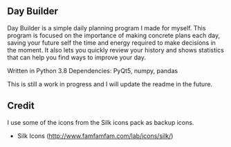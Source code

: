 Day Builder
-----------
Day Builder is a simple daily planning program I made for myself.
This program is focused on the importance of making concrete plans
each day, saving your future self the time and energy required to
make decisions in the moment.
It also lets you quickly review your history and shows statistics
that can help you find ways to improve your day.

Written in Python 3.8
Dependencies: PyQt5, numpy, pandas

This is still a work in progress and I will update the readme in the future.

Credit
------
I use some of the icons from the Silk icons pack as backup icons.
  - Silk Icons (http://www.famfamfam.com/lab/icons/silk/)
